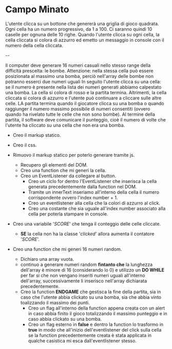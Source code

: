 # Campo Minato #

L'utente clicca su un bottone che genererà una griglia di gioco quadrata.
Ogni cella ha un numero progressivo, da 1 a 100.
Ci saranno quindi 10 caselle per ognuna delle 10 righe.
Quando l'utente clicca su ogni cella, la cella cliccata si colora di azzurro ed emetto un messaggio in console con il numero della cella cliccata.

--

Il computer deve generare 16 numeri casuali nello stesso range della difficltà prescelta: le bombe. Attenzione: nella stessa cella può essere posizionata al massimo una bomba, perciò nell'array delle bombe non potranno esserci due numeri uguali
In seguito l'utente clicca su una cella: se il numero è presente nella lista dei numeri generati abbiamo calpestato una bomba. La cella si colora di rosso e la partita termina. Altrimenti, la cella cliccata si colora di azzurro e l'utente può continuare  a cliccare sulle altre celle.
LA partita termina quando il giocatore clicca su una bomba o quando raggiunger il numero massimo possibile di numeri consentiti (ovvero quando ha rivelato tutte le celle che non sono bombe).
Al termine della partita, il software deve comunicare il punteggio, cioè il numero di volte che l'utente ha cliccato su una cella che non era una bomba.

- Creo il markup statico.
- Creo il css.
- Rimuovo il markup statico per poterlo generare tramite js.
    - Recupero gli elementi del DOM.
    - Creo una function che mi generi la cella.
    - Creo un EventListener da collegare al button. 
         - Creo un ciclo for dentro l'EventListener che inserisca la cella generata precedentemente dalla function nel DOM. 
        - Tramite un innerText inseriamo all'interno della cella il numero corrispondente ovvero l'index number + 1.
        - Creo un eventlistener alla cella che la colori di azzurro al click.
        - Creo una costante che sia uguale all'index number associato alla cella per poterla stampare in console.

- Creo una variabile '*SCORE*' che tenga il conteggio delle celle cliccate.
    - **SE** la cella non ha la classe '*clicked*' allora aumenta il contatore '*SCORE*'.
- Creo una function che mi generi 16 numeri random.
    - Dichiaro una array vuota. 
    - continuo a generare numeri random **fintanto che** la lunghezza dell'array è minore di 16 (considerando lo 0) e utilizzo un **DO WHILE** per far si che non vengano inseriti numeri uguali all'interno dell'array, successivamente li inserisco nell'array dichiarata precedentemente.
    - Creo la function **ENDGAME** che gestisca la fine della partita, sia in caso che l'utente abbia clickato su una bomba, sia che abbia vinto toalizzando il massimo dei punti.
        - Creo un flag all'interno della function appena creata con un alert in caso abbia finito il gioco totalizzando il massimo punteggio e in caso abbia clickato su una bomba.   
        - Creo un flag esterno in **false** e dentro la function lo trasformo in **true** in modo che all'inizio dell'eventlistener del click sulla cella se la function precedentemente creata è stata applicata in qualche casistica mi esca dall'eventlistener stesso.
         